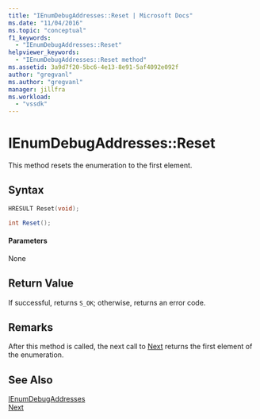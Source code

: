 ```yaml
---
title: "IEnumDebugAddresses::Reset | Microsoft Docs"
ms.date: "11/04/2016"
ms.topic: "conceptual"
f1_keywords: 
  - "IEnumDebugAddresses::Reset"
helpviewer_keywords: 
  - "IEnumDebugAddresses::Reset method"
ms.assetid: 3a9d7f20-5bc6-4e13-8e91-5af4092e092f
author: "gregvanl"
ms.author: "gregvanl"
manager: jillfra
ms.workload: 
  - "vssdk"
---
```

# IEnumDebugAddresses::Reset
This method resets the enumeration to the first element.  
  
## Syntax  
  
```cpp  
HRESULT Reset(void);  
```  
  
```csharp  
int Reset();  
```  
  
#### Parameters  
 None  
  
## Return Value  
 If successful, returns `S_OK`; otherwise, returns an error code.  
  
## Remarks  
 After this method is called, the next call to [Next](../../../extensibility/debugger/reference/ienumdebugaddresses-next.md) returns the first element of the enumeration.  
  
## See Also  
 [IEnumDebugAddresses](../../../extensibility/debugger/reference/ienumdebugaddresses.md)   
 [Next](../../../extensibility/debugger/reference/ienumdebugaddresses-next.md)
